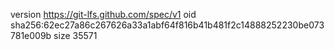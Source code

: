 version https://git-lfs.github.com/spec/v1
oid sha256:62ec27a86c267626a33a1abf64f816b41b481f2c14888252230be073781e009b
size 35571
